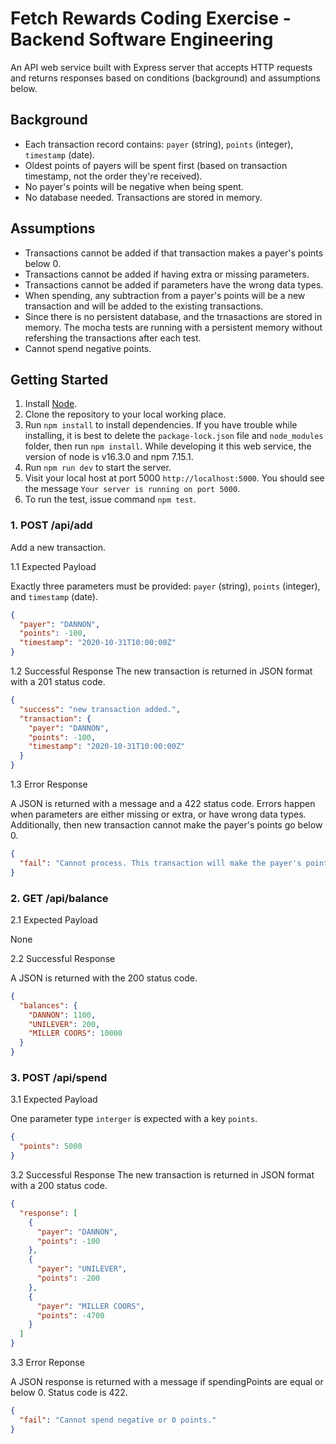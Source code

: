 # Fetch Rewards Coding Exercise - Backend Software Engineering

An API web service built with Express server that accepts HTTP requests and returns responses based on conditions (background) and assumptions below.

## Background

- Each transaction record contains: `payer` (string), `points` (integer), `timestamp` (date).
- Oldest points of payers will be spent first (based on transaction timestamp, not the order they're received).
- No payer's points will be negative when being spent.
- No database needed. Transactions are stored in memory.

## Assumptions

- Transactions cannot be added if that transaction makes a payer's points below 0.
- Transactions cannot be added if having extra or missing parameters.
- Transactions cannot be added if parameters have the wrong data types.
- When spending, any subtraction from a payer's points will be a new transaction and will be added to the existing transactions.
- Since there is no persistent database, and the trnasactions are stored in memory. The mocha tests are running with a persistent memory without refershing the transactions after each test.
- Cannot spend negative points.

## Getting Started

1. Install [Node](https://nodejs.org/en/).
2. Clone the repository to your local working place.
3. Run `npm install` to install dependencies.
   If you have trouble while installing, it is best to delete the `package-lock.json` file and `node_modules` folder, then run `npm install`. While developing it this web service, the version of node is v16.3.0 and npm 7.15.1.
4. Run `npm run dev` to start the server.
5. Visit your local host at port 5000 `http://localhost:5000`. You should see the message `Your server is running on port 5000`.
6. To run the test, issue command `npm test`.

### 1. POST /api/add

Add a new transaction.

1.1 Expected Payload

Exactly three parameters must be provided: `payer` (string), `points` (integer), and `timestamp` (date).

```json
{
  "payer": "DANNON",
  "points": -100,
  "timestamp": "2020-10-31T10:00:00Z"
}
```

1.2 Successful Response
The new transaction is returned in JSON format with a 201 status code.

```json
{
  "success": "new transaction added.",
  "transaction": {
    "payer": "DANNON",
    "points": -100,
    "timestamp": "2020-10-31T10:00:00Z"
  }
}
```

1.3 Error Response

A JSON is returned with a message and a 422 status code. Errors happen when parameters are either missing or extra, or have wrong data types.
Additionally, then new transaction cannot make the payer's points go below 0.

```json
{
  "fail": "Cannot process. This transaction will make the payer's points be negative."
}
```

### 2. GET /api/balance

2.1 Expected Payload

None

2.2 Successful Response

A JSON is returned with the 200 status code.

```json
{
  "balances": {
    "DANNON": 1100,
    "UNILEVER": 200,
    "MILLER COORS": 10000
  }
}
```

### 3. POST /api/spend

3.1 Expected Payload

One parameter type `interger` is expected with a key `points`.

```json
{
  "points": 5000
}
```

3.2 Successful Response
The new transaction is returned in JSON format with a 200 status code.

```json
{
  "response": [
    {
      "payer": "DANNON",
      "points": -100
    },
    {
      "payer": "UNILEVER",
      "points": -200
    },
    {
      "payer": "MILLER COORS",
      "points": -4700
    }
  ]
}
```

3.3 Error Reponse

A JSON response is returned with a message if spendingPoints are equal or below 0. Status code is 422.

```json
{
  "fail": "Cannot spend negative or 0 points."
}
```
